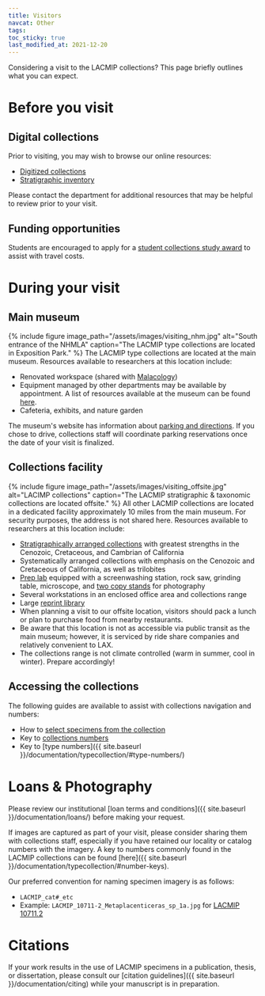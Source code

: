 ```yaml
---
title: Visitors
navcat: Other
tags:
toc_sticky: true
last_modified_at: 2021-12-20
---
```


Considering a visit to the LACMIP collections? This page briefly outlines what you can expect.

# Before you visit
## Digital collections
Prior to visiting, you may wish to browse our online resources:
- [Digitized collections](https://doi.org/10.15468/6nxzen)
- [Stratigraphic inventory](https://collections.nhm.org/invertebrate-paleontology-inventory/)

Please contact the department for additional resources that may be helpful to review prior to your visit. 

## Funding opportunities
Students are encouraged to apply for a [student collections study award](https://nhm.org/student-collections-study-award) to assist with travel costs.

# During your visit
## Main museum
{% include figure image_path="/assets/images/visiting_nhm.jpg" alt="South entrance of the NHMLA" caption="The LACMIP type collections are located in Exposition Park." %}
The LACMIP type collections are located at the main museum. Resources available to researchers at this location include:
- Renovated workspace (shared with [Malacology](https://nhm.org/research-collections/departments-and-programs/malacology))
- Equipment managed by other departments may be available by appointment. A list of resources available at the museum can be found [here](https://nhm.org/research-collections/tools-and-services).
- Cafeteria, exhibits, and nature garden

The museum's website has information about [parking and directions](https://nhm.org/plan-your-visit/visitor-information). If you chose to drive, collections staff will coordinate parking reservations once the date of your visit is finalized.

## Collections facility
{% include figure image_path="/assets/images/visiting_offsite.jpg" alt="LACIMP collections" caption="The LACMIP stratigraphic & taxonomic collections are located offsite." %}
All other LACMIP collections are located in a dedicated facility approximately 10 miles from the main museum. For security purposes, the address is not shared here. Resources available to researchers at this location include:
- [Stratigraphically arranged collections](https://lacmip.github.io/emu/assets/images/visiting_collections.jpg) with greatest strengths in the Cenozoic, Cretaceous, and Cambrian of California
- Systematically arranged collections with emphasis on the Cenozoic and Cretaceous of California, as well as trilobites
- [Prep lab](https://lacmip.github.io/emu/assets/images/visiting_preplab.jpg) equipped with a screenwashing station, rock saw, grinding table, microscope, and [two copy stands](https://lacmip.github.io/emu/assets/images/visiting_copystand.jpg) for photography
- Several workstations in an enclosed office area and collections range
- Large [reprint library](https://lacmip.github.io/emu/assets/images/visiting_library.jpg)
- When planning a visit to our offsite location, visitors should pack a lunch or plan to purchase food from nearby restaurants.
- Be aware that this location is not as accessible via public transit as the main museum; however, it is serviced by ride share companies and relatively convenient to LAX.
- The collections range is not climate controlled (warm in summer, cool in winter). Prepare accordingly!

## Accessing the collections
The following guides are available to assist with collections navigation and numbers:
- How to [select specimens from the collection](https://lacmip.github.io/emu/assets/images/visiting_collectionsnavigation.jpg)
- Key to [collections numbers](https://lacmip.github.io/emu/assets/images/visiting_collectionsnumbers.jpg)
- Key to [type numbers]({{ site.baseurl }}/documentation/typecollection/#type-numbers/)

# Loans & Photography
Please review our institutional [loan terms and conditions]({{ site.baseurl }}/documentation/loans/) before making your request.

If images are captured as part of your visit, please consider sharing them with collections staff, especially if you have retained our locality or catalog numbers with the imagery. A key to numbers commonly found in the LACMIP collections can be found [here]({{ site.baseurl }}/documentation/typecollection/#number-keys).

Our preferred convention for naming specimen imagery is as follows:
- `LACMIP_cat#_etc`
- Example: `LACMIP_10711-2_Metaplacenticeras_sp_1a.jpg` for [LACMIP 10711.2](http://digitalgallery.nhm.org:8085/invertpaleo_nhm/#/asset/646178)

# Citations
If your work results in the use of LACMIP specimens in a publication, thesis, or dissertation, please consult our [citation guidelines]({{ site.baseurl }}/documentation/citing) while your manuscript is in preparation.
